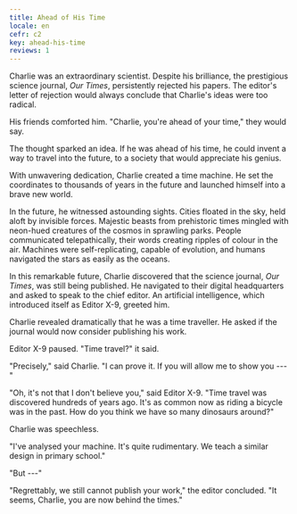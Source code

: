 ```yaml
---
title: Ahead of His Time
locale: en
cefr: c2
key: ahead-his-time
reviews: 1
---
```


Charlie was an extraordinary scientist. Despite his brilliance, the prestigious science journal, *Our Times*, persistently rejected his papers. The editor's letter of rejection would always conclude that Charlie's ideas were too radical.

His friends comforted him. "Charlie, you're ahead of your time," they would say.

The thought sparked an idea. If he was ahead of his time, he could invent a way to travel into the future, to a society that would appreciate his genius.

With unwavering dedication, Charlie created a time machine. He set the coordinates to thousands of years in the future and launched himself into a brave new world.

In the future, he witnessed astounding sights. Cities floated in the sky, held aloft by invisible forces. Majestic beasts from prehistoric times mingled with neon-hued creatures of the cosmos in sprawling parks. People communicated telepathically, their words creating ripples of colour in the air. Machines were self-replicating, capable of evolution, and humans navigated the stars as easily as the oceans.

In this remarkable future, Charlie discovered that the science journal, *Our Times*, was still being published. He navigated to their digital headquarters and asked to speak to the chief editor. An artificial intelligence, which introduced itself as Editor X-9, greeted him.

Charlie revealed dramatically that he was a time traveller. He asked if the journal would now consider publishing his work.

Editor X-9 paused. "Time travel?" it said.

"Precisely," said Charlie. "I can prove it. If you will allow me to show you ---"

"Oh, it's not that I don't believe you," said Editor X-9. "Time travel was discovered hundreds of years ago. It's as common now as riding a bicycle was in the past. How do you think we have so many dinosaurs around?"

Charlie was speechless.

"I've analysed your machine. It's quite rudimentary. We teach a similar design in primary school."

"But ---"

"Regrettably, we still cannot publish your work," the editor concluded. "It seems, Charlie, you are now behind the times."